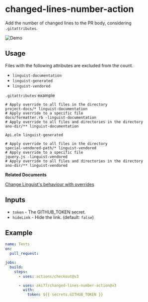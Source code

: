 # changed-lines-number-action

Add the number of changed lines to the PR body, considering `.gitattributes`.

![Demo](https://i.gyazo.com/ce3ac6b9c10507a08f6798f5ffa0e88d.png)

## Usage

Files with the following attributes are excluded from the count.

- `linguist-documentation`
- `linguist-generated`
- `linguist-vendored`

`.gitattributes` example
```
# Apply override to all files in the directory
project-docs/* linguist-documentation
# Apply override to a specific file
docs/formatter.rb -linguist-documentation
# Apply override to all files and directories in the directory
ano-dir/** linguist-documentation

Api.elm linguist-generated

# Apply override to all files in the directory
special-vendored-path/* linguist-vendored
# Apply override to a specific file
jquery.js -linguist-vendored
# Apply override to all files and directories in the directory
ano-dir/** linguist-vendored
```

**Related Documents**

[Change Linguist's behaviour with overrides](https://github.com/github/linguist/blob/master/docs/overrides.md)

## Inputs

- `token` - The GITHUB_TOKEN secret.
- `hideLink` - Hide the link. (default: `false`)

## Example

```yaml
name: Tests
on:
  pull_request:

jobs:
  build:
    steps:
      - uses: actions/checkout@v3

      - uses: aki77/changed-lines-number-action@v3
        with:
          token: ${{ secrets.GITHUB_TOKEN }}
```
